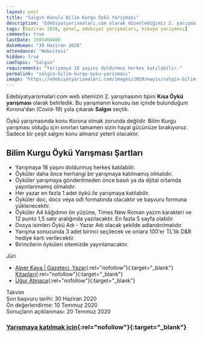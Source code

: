 ```yaml
---
layout: post
title: "Salgın Konulu Bilim Kurgu Öykü Yarışması"
description: "Edebiyatyarismalari.com olarak düzenlediğimiz 2. yarışma Salgın Konulu bir Kısa Öykü Yarışmasıdır"
tags: [haziran 2020, genel, edebiyat yarışmaları, hikaye yarışması]
comments: true
lastDate: 1593464400    
dateHuman: "30 Haziran 2020"
attendance: "Websitesi"
hidden: true
comTopic: "Salgın"
requirements: "Yarışmaya 18 yaşını doldurmuş herkes katılabilir."
permalink: "salgin-bilim-kurgu-oyku-yarismasi"
image: "https://edebiyatyarismalari.com/images/2020/mayis/salgin-bilim-kurgu-oyku-yarismasi.jpg"
---
```


Edebiyatyarismalari.com web sitemizin 2. yarışmasının tipini **Kısa Öykü yarışması** olarak belirledik. Bu yarışmanın konusu ise içinde bulunduğum Korona'dan (Covid-19) yola çıkarak **Salgın** seçtik.

Öykü yarışmasında konu Korona olmak zorunda değildir. Bilim Kurgu yarışması olduğu için sınırları tamamen sizin hayal gücünüze bırakıyoruz. Sadece bir çeşit salgını konu almanız yeterli olacaktır.

## Bilim Kurgu Öykü Yarışması Şartları
- Yarışmaya 18 yaşını doldurmuş herkes katılabilir.
- Öyküler daha önce herhangi bir yarışmaya katılmamış olmalıdır.
- Öyküler yarışmaya gönderilmeden önce basılı ya da dijital ortamda yayınlanmamış olmalıdır.
- Her yazar en fazla 1 adet öykü ile yarışmaya katılabilir.
- Öyküler doc, docx veya odt formatında olacaktır ve başvuru formuna yüklenecektir.
- Öyküler A4 kâğıdının ön yüzüne, Times New Roman yazım karakteri ve 12 punto 1,5 satır aralığında yazılacaktır. En fazla 5 sayfa olabilir.
- Dosya isimleri Öykü Adı - Yazar Adı olacak şekilde adlandırılmalıdır.
- Yarışma sonucunda 3 adet birinci seçilecek ve onlara 100'er TL'lik D&R hediye kartı verilecektir.
- Birincilerin öyküleri sitemizde yayınlanacaktır.

Jüri  
- [Alper Kaya | Gazeteci, Yazar](http://www.alperkaya.org/?ref=edebiyatyarismalari.com){:rel="nofollow"}{:target="_blank"}  
[Kitapları](https://www.dr.com.tr/Yazar/alper-kaya/s=266706?ref=edebiyatyarismalari.com){:rel="nofollow"}{:target="_blank"}  
- [Uğur Atmaca](https://www.linkedin.com/in/atmacaugur/){:rel="nofollow"}{:target="_blank"}  

Takvim  
Son başvuru tarihi: 30 Haziran 2020  
Ön değerlendirme: 10 Temmuz 2020  
Sonuçların açıklanması: 20 Temmuz 2020  

### [Yarışmaya katılmak için](https://forms.gle/CoQbEd5q8mTjGVho6){:rel="nofollow"}{:target="_blank"}